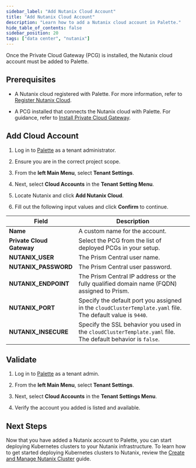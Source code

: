 ```yaml
---
sidebar_label: "Add Nutanix Cloud Account"
title: "Add Nutanix Cloud Account"
description: "Learn how to add a Nutanix cloud account in Palette."
hide_table_of_contents: false
sidebar_position: 20
tags: ["data center", "nutanix"]
---
```


 Once the Private Cloud Gateway (PCG) is installed, the Nutanix cloud account must be added to Palette.

## Prerequisites

- A Nutanix cloud registered with Palette. For more information, refer to [Register Nutanix Cloud](register-nutanix-cloud.md). 

- A PCG installed that connects the Nutanix cloud with Palette. For guidance, refer to [Install Private Cloud Gateway](./install-pcg/install-pcg.md).


## Add Cloud Account

1. Log in to [Palette](https://console.spectrocloud.com/) as a tenant administrator.

2. Ensure you are in the correct project scope.

3. From the **left Main Menu**, select **Tenant Settings**. 

4. Next, select **Cloud Accounts** in the **Tenant Setting Menu**.

5. Locate Nutanix and click **Add Nutanix Cloud**.  

6. Fill out the following input values and click **Confirm** to continue. 

  | **Field** | **Description** |
  |-----------|-----------------|
  | **Name**| A custom name for the account. |
  | **Private Cloud Gateway**| Select the PCG from the list of deployed PCGs in your setup.|
  | **NUTANIX_USER**| The Prism Central user name.|
  | **NUTANIX_PASSWORD** | The Prism Central user password.|
  | **NUTANIX_ENDPOINT** | The Prism Central IP address or the fully qualified domain name (FQDN) assigned to Prism.|
  | **NUTANIX_PORT** | Specify the default port you assigned in the ``cloudClusterTemplate.yaml`` file. The default value is `9440`. |
  | **NUTANIX_INSECURE** | Specify the SSL behavior you used in the ``cloudClusterTemplate.yaml`` file. The default behavior is `false`. |

## Validate

1. Log in to [Palette](https://console.spectrocloud.com/) as a tenant admin.

2. From the **left Main Menu**, select **Tenant Settings**. 

3. Next, select **Cloud Accounts** in the **Tenant Settings Menu**. 

4. Verify the account you added is listed and available.


## Next Steps

Now that you have added a Nutanix account to Palette, you can start deploying Kubernetes clusters to your Nutanix infrastructure. To learn how to get started deploying Kubernetes clusters to Nutanix, review the [Create and Manage Nutanix Cluster](/clusters/data-center/nutanix/create-manage-nutanix-cluster.md) guide.